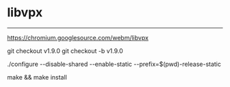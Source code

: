 # libvpx

---

https://chromium.googlesource.com/webm/libvpx

git checkout v1.9.0
git checkout -b v1.9.0

./configure --disable-shared --enable-static --prefix=$(pwd)-release-static

make && make install
